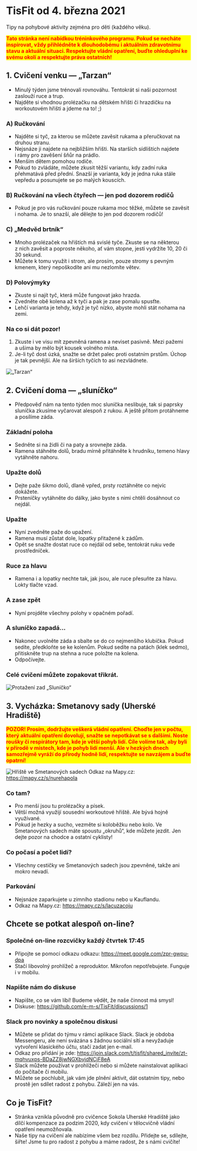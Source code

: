# TisFit od 4. března 2021
Tipy na pohybové aktivity zejména pro děti (každého věku).

<strong style="color: red; background-color: yellow"><div style="color: red; background-color: yellow">Tato stránka není nabídkou tréninkového programu. Pokud se necháte inspirovat, vždy přihlédněte k&nbsp;dlouhodobému i&nbsp;aktuálním zdravotnímu stavu a&nbsp;aktuální situaci. Respektujte vládní opatření, buďte ohleduplní ke svému okolí a&nbsp;respektujte práva ostatních!</div></strong>

## 1. Cvičení venku &mdash; „Tarzan“
- Minulý týden jsme trénovali rovnováhu. Tentokrát si naši pozornost zaslouží ruce a&nbsp;trup.
- Najděte si vhodnou prolézačku na dětském hřišti či hrazdičku na workoutovém hřišti a&nbsp;jdeme na to! ;) 

### A) Ručkování
- Najděte si tyč, za kterou se můžete zavěsit rukama a&nbsp;přeručkovat na druhou stranu.
- Nejsnáze ji najdete na nejbližším hřišti. Na starších sídlištích najdete i&nbsp;rámy pro zavěšení šňůr na prádlo.
- Menším dětem pomohou rodiče.
- Pokud to zvládáte, můžete zkusit těžší variantu, kdy zadní ruka přehmatává před přední. Snazší je varianta, kdy je jedna ruka stále vepředu a&nbsp;posunujete se po malých kouscích.

### B) Ručkování na všech čtyřech &mdash; **jen pod dozorem rodičů**
- Pokud je pro vás ručkování pouze rukama moc těžké, můžete se zavěsit i&nbsp;nohama. Je to snazší, ale dělejte to jen pod dozorem rodičů!

### C) „Medvěd brtník“
- Mnoho prolézaček na hřištích má svislé tyče. Zkuste se na některou z&nbsp;nich zavěsit a&nbsp;poproste někoho, ať vám stopne, jesti vydržíte 10, 20 či 30 sekund.
- Můžete k&nbsp;tomu využít i&nbsp;strom, ale prosím, pouze stromy s&nbsp;pevným kmenem, který nepoškodíte ani mu nezlomíte větev.

### D) Polovýmyky
- Zkuste si najít tyč, která může fungovat jako hrazda.
- Zvedněte obě kolena až k&nbsp;tyči a&nbsp;pak je zase pomalu spusťte.
- Lehčí varianta je tehdy, když je tyč nízko, abyste mohli stát nohama na zemi.

### Na co si dát pozor!
1. Zkuste i&nbsp;ve visu mít zpevněná ramena a&nbsp;neviset pasivně. Mezi pažemi a&nbsp;ušima by mělo být kousek volného místa.
2. Je-li tyč dost úzká, snažte se držet palec proti ostatním prstům. Úchop je tak pevnější. Ale na širších tyčích to asi nezvládnete.

![„Tarzan“](obrazky/aktivita_tarzan.png)

## 2. Cvičení doma &mdash; „sluníčko“
- Předpověď nám na tento týden moc sluníčka neslibuje, tak si paprsky sluníčka zkusíme vyčarovat alespoň z&nbsp;rukou. A&nbsp;ještě přitom protáhneme a&nbsp;posílíme záda.

### Základní poloha
- Sedněte si na židli či na paty a&nbsp;srovnejte záda.
- Ramena stáhněte dolů, bradu mírně přitáhněte k&nbsp;hrudníku, temeno hlavy vytáhněte nahoru.

### Upažte dolů
- Dejte paže šikmo dolů, dlaně vpřed, prsty roztáhněte co nejvíc dokážete.
- Prsteníčky vytáhněte do dálky, jako byste s&nbsp;nimi chtěli dosáhnout co nejdál.

### Upažte
- Nyní zvedněte paže do upažení.
- Ramena musí zůstat dole, lopatky přitažené k&nbsp;zádům.
- Opět se snažte dostat ruce co nejdál od sebe, tentokrát ruku vede prostředníček.

### Ruce za hlavu
- Ramena i&nbsp;a&nbsp;lopatky nechte tak, jak jsou, ale ruce přesuňte za hlavu. Lokty tlačte vzad.

### A&nbsp;zase zpět
- Nyní projděte všechny polohy v&nbsp;opačném pořadí.

### A&nbsp;sluníčko zapadá...
- Nakonec uvolněte záda a&nbsp;sbalte se do co nejmenšího klubíčka. Pokud sedíte, předkloňte se ke kolenům. Pokud sedíte na patách (klek sedmo), přitiskněte trup na stehna a&nbsp;ruce položte na kolena.
- Odpočívejte.

### Celé cvičení můžete zopakovat třikrát.

![Protažení zad „Sluníčko“](obrazky/cvik_slunicko.png)

## 3. Vycházka: Smetanovy sady (Uherské Hradiště)

<strong style="color: red; background-color: yellow"><p style="color: red; background-color: yellow">POZOR! Prosím, dodržujte veškerá vládní opatření. Choďte jen v&nbsp;počtu, který aktuální opatření dovolují, snažte se nepotkávat se s&nbsp;dalšími. Noste roušky či respirátory tam, kde je větší pohyb lidí. Cíle volíme tak, aby byli v&nbsp;přírodě v&nbsp;místech, kde je pohyb lidí menší. Ale v&nbsp;hezkých dnech samozřejmě vyráží do přírody hodně lidí, respektujte se navzájem a&nbsp;buďte opatrní!</p></strong>

![Hřiště ve Smetanových sadech](mista/hriste-smetanovy-sady.jpg)
Odkaz na Mapy.cz: https://mapy.cz/s/nurehapola

### Co tam?
- Pro menší jsou tu prolézačky a&nbsp;písek.
- Větší možná využijí sousední workoutové hřiště. Ale bývá hojně využívané.
- Pokud je hezky a&nbsp;sucho, vezměte si koloběžku nebo kolo. Ve Smetanových sadech máte spoustu „okruhů“, kde můžete jezdit. Jen dejte pozor na chodce a&nbsp;ostatní cyklisty!

### Co počasí a&nbsp;počet lidí?
- Všechny cestičky ve Smetanových sadech jsou zpevněné, takže ani mokro nevadí.

### Parkování
- Nejsnáze zaparkujete u&nbsp;zimního stadionu nebo u&nbsp;Kauflandu.  
- Odkaz na Mapy.cz: https://mapy.cz/s/lacuzacoju

## Chcete se potkat alespoň on-line?

### Společné on-line rozcvičky každý čtvrtek 17:45
- Připojte se pomocí odkazu odkazu: https://meet.google.com/zpr-gwpu-dpa
- Stačí libovolný prohlížeč a&nbsp;reproduktor. Mikrofon nepotřebujete. Funguje i&nbsp;v&nbsp;mobilu.

### Napište nám do diskuse
- Napište, co se vám líbí! Budeme vědět, že naše činnost má smysl!
- Diskuse: https://github.com/e-m-s/TisFit/discussions/1

### Slack pro novinky a společnou diskusi
- Můžete se přidat do týmu v rámci aplikace Slack. Slack je obdoba Messengeru, ale není svázána s&nbsp;žádnou sociální sítí a&nbsp;nevyžaduje vytvoření klasického účtu, stačí zadat jen e-mail.
- Odkaz pro přidání je zde: 
https://join.slack.com/t/tisfit/shared_invite/zt-mqhvuxps-BDaZZ8jwNGXbvjdNCjF8eA
- Slack můžete používat v&nbsp;prohlížeči nebo si můžete nainstalovat aplikaci do počítače či mobilu.
- Můžete se pochlubit, jak vám jde plnění aktivit, dát ostatním tipy, nebo prostě jen sdílet radost z&nbsp;pohybu. Záleží jen na vás.

## Co je TisFit?
* Stránka vznikla původně pro cvičence Sokola Uherské Hradiště jako dílčí kompenzace za podzim 2020, kdy cvičení v&nbsp;tělocvičně vládní opatření neumožňovala.
* Naše tipy na cvičení ale nabízíme všem bez rozdílu. Přidejte se, sdílejte, šiřte! Jsme tu pro radost z&nbsp;pohybu a&nbsp;máme radost, že s&nbsp;námi cvičíte!
